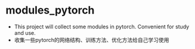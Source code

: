 # modules_pytorch
* This project will collect some modules in pytorch. Convenient for study and use.
* 收集一些pytorch的网络结构、训练方法、优化方法给自己学习使用
